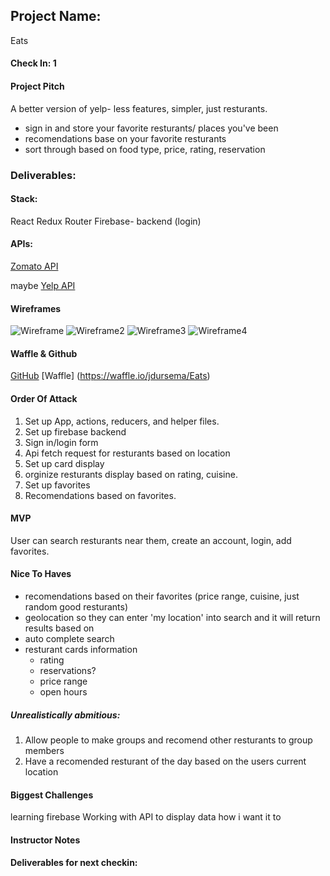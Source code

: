 ## Project Name:
  Eats


#### Check In: 1

#### Project Pitch

A better version of yelp- less features, simpler, just resturants.
  - sign in and store your favorite resturants/ places you've been
  - recomendations base on your favorite resturants
  - sort through based on food type, price, rating, reservation

### Deliverables:

#### Stack:

React
Redux
Router
Firebase- backend (login)


#### APIs:

[Zomato API](https://developers.zomato.com/api)

maybe [Yelp API](https://www.yelp.com/developers/documentation/v3/business)


#### Wireframes

![Wireframe](./assets/Wireframe.png)
![Wireframe2](./assets/Wireframe2.png)
![Wireframe3](./assets/Wireframe3.png)
![Wireframe4](./assets/Wireframe4.png)


#### Waffle & Github

[GitHub](https://github.com/jdursema/Eats)
[Waffle] (https://waffle.io/jdursema/Eats)

#### Order Of Attack

1. Set up App, actions, reducers, and helper files.
2. Set up firebase backend
3. Sign in/login form
4. Api fetch request for resturants based on location
5. Set up card display
6. orginize resturants display based on rating, cuisine.
7. Set up favorites
8. Recomendations based on favorites.

#### MVP

User can search resturants near them, create an account, login, add favorites. 

#### Nice To Haves

- recomendations based on their favorites (price range, cuisine, just random good resturants)
- geolocation so they can enter 'my location' into search and it will return results based on 
- auto complete search
- resturant cards information
  - rating
  - reservations?
  - price range
  - open hours

##### Unrealistically abmitious: 

1. Allow people to make groups and recomend other resturants to group members
2. Have a recomended resturant of the day based on the users current location

#### Biggest Challenges

learning firebase
Working with API to display data how i want it to

#### Instructor Notes

#### Deliverables for next checkin:
